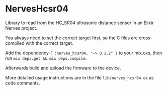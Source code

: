 # NervesHcsr04
Library to read from the HC_SR04 ultrasonic distance sensor in an Elixir Nerves project.

You always need to set the correct target first, so the C files are cross-compiled with the correct target. 

Add the dependency `{ :nerves_hcsr04, "~> 0.1.2" }` to your mix.exs, then run `mix deps.get && mix deps.compile`.

Afterwards build and upload the firmware to the device. 

More detailed usage instructions are in the file `lib/nerves_hcsr04.ex` as code comments. 
